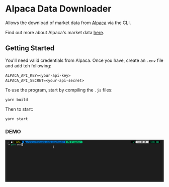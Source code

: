 # Alpaca Data Downloader

Allows the download of market data from [Alpaca](https://alpaca.markets/) via the CLI.

Find out more about Alpaca's market data [here](https://alpaca.markets/docs/api-references/market-data-api/stock-pricing-data/historical/#bars).

## Getting Started

You'll need valid credentials from Alpaca. Once you have, create an `.env` file and add teh following:

```
ALPACA_API_KEY=<your-api-key>
ALPACA_API_SECRET=<your-api-secret>
```

To use the program, start by compiling the `.js` files:

```
yarn build
```

Then to start:

```
yarn start
```

### DEMO

![DEMO](./assets/tutorial.gif)
